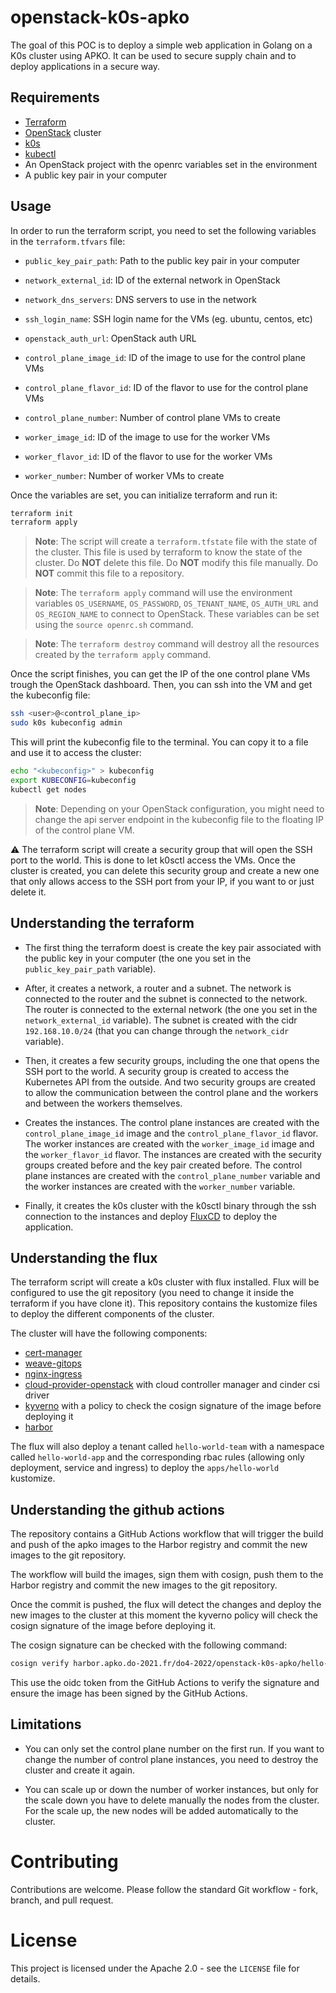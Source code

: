 # openstack-k0s-apko

The goal of this POC is to deploy a simple web application in Golang on a K0s cluster using APKO. It can be used to secure supply chain and to deploy applications in a secure way.

## Requirements

- [Terraform](https://www.terraform.io)
- [OpenStack](https://www.openstack.org) cluster
- [k0s](https://k0sproject.io)
- [kubectl](https://kubernetes.io/docs/tasks/tools/install-kubectl/)
- An OpenStack project with the openrc variables set in the environment
- A public key pair in your computer

## Usage

In order to run the terraform script, you need to set the following variables in the `terraform.tfvars` file:

- `public_key_pair_path`: Path to the public key pair in your computer
- `network_external_id`: ID of the external network in OpenStack
- `network_dns_servers`: DNS servers to use in the network
- `ssh_login_name`: SSH login name for the VMs (eg. ubuntu, centos, etc)
- `openstack_auth_url`: OpenStack auth URL

- `control_plane_image_id`: ID of the image to use for the control plane VMs
- `control_plane_flavor_id`: ID of the flavor to use for the control plane VMs
- `control_plane_number`: Number of control plane VMs to create

- `worker_image_id`: ID of the image to use for the worker VMs
- `worker_flavor_id`: ID of the flavor to use for the worker VMs
- `worker_number`: Number of worker VMs to create

Once the variables are set, you can initialize terraform and run it:

```bash
terraform init
terraform apply
```

> **Note**: The script will create a `terraform.tfstate` file with the state of the cluster. This file is used by terraform to know the state of the cluster. Do **NOT** delete this file. Do **NOT** modify this file manually. Do **NOT** commit this file to a repository.

> **Note**: The `terraform apply` command will use the environment variables `OS_USERNAME`, `OS_PASSWORD`, `OS_TENANT_NAME`, `OS_AUTH_URL` and `OS_REGION_NAME` to connect to OpenStack. These variables can be set using the `source openrc.sh` command.

> **Note**: The `terraform destroy` command will destroy all the resources created by the `terraform apply` command.

Once the script finishes, you can get the IP of the one control plane VMs trough the OpenStack dashboard. Then, you can ssh into the VM and get the kubeconfig file:

```bash
ssh <user>@<control_plane_ip>
sudo k0s kubeconfig admin
```

This will print the kubeconfig file to the terminal. You can copy it to a file and use it to access the cluster:

```bash
echo "<kubeconfig>" > kubeconfig
export KUBECONFIG=kubeconfig
kubectl get nodes
```

> **Note**: Depending on your OpenStack configuration, you might need to change the api server endpoint in the kubeconfig file to the floating IP of the control plane VM.

⚠️ The terraform script will create a security group that will open the SSH port to the world. This is done to let k0sctl access the VMs. Once the cluster is created, you can delete this security group and create a new one that only allows access to the SSH port from your IP, if you want to or just delete it.

## Understanding the terraform

- The first thing the terraform doest is create the key pair associated with the public key in your computer (the one you set in the `public_key_pair_path` variable).

- After, it creates a network, a router and a subnet. The network is connected to the router and the subnet is connected to the network. The router is connected to the external network (the one you set in the `network_external_id` variable). The subnet is created with the cidr `192.168.10.0/24` (that you can change through the `network_cidr` variable).

- Then, it creates a few security groups, including the one that opens the SSH port to the world. A security group is created to access the Kubernetes API from the outside. And two security groups are created to allow the communication between the control plane and the workers and between the workers themselves.

- Creates the instances. The control plane instances are created with the `control_plane_image_id` image and the `control_plane_flavor_id` flavor. The worker instances are created with the `worker_image_id` image and the `worker_flavor_id` flavor. The instances are created with the security groups created before and the key pair created before. The control plane instances are created with the `control_plane_number` variable and the worker instances are created with the `worker_number` variable.

- Finally, it creates the k0s cluster with the k0sctl binary through the ssh connection to the instances and deploy [FluxCD](https://fluxcd.io) to deploy the application.

## Understanding the flux

The terraform script will create a k0s cluster with flux installed. Flux will be configured to use the git repository (you need to change it inside the terraform if you have clone it). This repository contains the kustomize files to deploy the different components of the cluster.

The cluster will have the following components:

- [cert-manager](https://cert-manager.io)
- [weave-gitops](https://github.com/weaveworks/weave-gitops)
- [nginx-ingress](https://kubernetes.github.io/ingress-nginx)
- [cloud-provider-openstack](https://github.com/kubernetes/cloud-provider-openstack) with cloud controller manager and cinder csi driver
- [kyverno](https://kyverno.io) with a policy to check the cosign signature of the image before deploying it
- [harbor](https://goharbor.io)

The flux will also deploy a tenant called `hello-world-team` with a namespace called `hello-world-app` and the corresponding rbac rules (allowing only deployment, service and ingress) to deploy the `apps/hello-world` kustomize.

## Understanding the github actions

The repository contains a GitHub Actions workflow that will trigger the build and push of the apko images to the Harbor registry and commit the new images to the git repository.

The workflow will build the images, sign them with cosign, push them to the Harbor registry and commit the new images to the git repository.

Once the commit is pushed, the flux will detect the changes and deploy the new images to the cluster at this moment the kyverno policy will check the cosign signature of the image before deploying it.

The cosign signature can be checked with the following command:

```bash
cosign verify harbor.apko.do-2021.fr/do4-2022/openstack-k0s-apko/hello-world:$TAG --certificate-identity=https://github.com/do4-2022/openstack-k0s-apko/.github/workflows/ci.yaml@refs/heads/main --certificate-oidc-issuer=https://token.actions.githubusercontent.com
```

This use the oidc token from the GitHub Actions to verify the signature and ensure the image has been signed by the GitHub Actions.

## Limitations

- You can only set the control plane number on the first run. If you want to change the number of control plane instances, you need to destroy the cluster and create it again.

- You can scale up or down the number of worker instances, but only for the scale down you have to delete manually the nodes from the cluster. For the scale up, the new nodes will be added automatically to the cluster.

# Contributing

Contributions are welcome. Please follow the standard Git workflow - fork, branch, and pull request.

# License

This project is licensed under the Apache 2.0 - see the `LICENSE` file for details.
